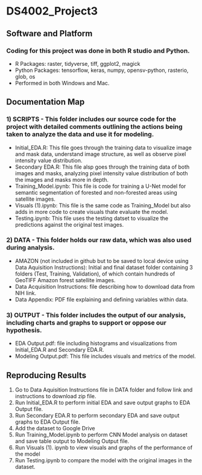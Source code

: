 # DS4002_Project3

## Software and Platform
### Coding for this project was done in both R studio and Python.
- R Packages: raster, tidyverse, tiff, ggplot2, magick
- Python Packages: tensorflow, keras, numpy, opensv-python, rasterio, glob, os
- Performed in both Windows and Mac.

## Documentation Map
### 1) SCRIPTS - This folder includes our source code for the project with detailed comments outlining the actions being taken to analyze the data and use it for modeling.
- Initial_EDA.R: This file goes through the training data to visualize image and mask data, understand image structure, as well as observe pixel intensity value distribution.
- Secondary EDA.R: This file alsp goes through the training data of both images and masks, analyzing pixel intensity value distribution of both the images and masks more in depth.
- Training_Model.ipynb: This file is code for training a U-Net model for semantic segmentation of forested and non-forested areas using satellite images.
- Visuals (1).ipynb: This file is the same code as Training_Model but also adds in more code to create visuals thate evaluate the model.
- Testing.ipynb: This file uses the testing datset to visualize the predictions against the original test images.

### 2) DATA - This folder holds our raw data, which was also used during analysis. 
- AMAZON (not included in github but to be saved to local device using Data Aquisition Instructions): Initial and final dataset folder containing 3 folders (Test, Training, Validation), of which contain hundreds of GeoTIFF Amazon forest satellite images.
- Data Acquisition Instructions: file describing how to download data from NIH link.
- Data Appendix: PDF file explaining and defining variables within data.
  
### 3) OUTPUT - This folder includes the output of our analysis, including charts and graphs to support or oppose our hypothesis.
- EDA Output.pdf: file including histograms and visualizations from Initial_EDA.R and Secondary EDA.R.
- Modeling Output.pdf: This file includes visuals and metrics of the model. 
  
## Reproducing Results

1. Go to Data Aquisition Instructions file in DATA folder and follow link and instructions to download zip file.
2. Run Initial_EDA.R to perform initial EDA and save output graphs to EDA Output file.
3. Run Secondary EDA.R to perform secondary EDA and save output graphs to EDA Output file.
4. Add the dataset to Google Drive
5. Run Training_Model.ipynb to perform CNN Model analysis on dataset and save table output to Modeling Output file.
6. Run Visuals (1). ipynb to view visuals and graphs of the performance of the model
7. Run Testing.ipynb to compare the model with the original images in the dataset. 


